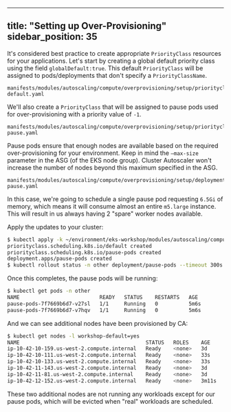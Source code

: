 
---
title: "Setting up Over-Provisioning"
sidebar_position: 35
---

It's considered best practice to create appropriate `PriorityClass` resources for your applications. Let's start by creating a global default priority class using the field `globalDefault:true`. This default `PriorityClass` will be assigned to pods/deployments that don't specify a `PriorityClassName`.

```file
manifests/modules/autoscaling/compute/overprovisioning/setup/priorityclass-default.yaml
```

We'll also create a `PriorityClass` that will be assigned to pause pods used for over-provisioning with a priority value of `-1`.

```file
manifests/modules/autoscaling/compute/overprovisioning/setup/priorityclass-pause.yaml
```

Pause pods ensure that enough nodes are available based on the required over-provisioning for your environment. Keep in mind the `—max-size` parameter in the ASG (of the EKS node group). Cluster Autoscaler won't increase the number of nodes beyond this maximum specified in the ASG.

```file
manifests/modules/autoscaling/compute/overprovisioning/setup/deployment-pause.yaml
```

In this case, we're going to schedule a single pause pod requesting `6.5Gi` of memory, which means it will consume almost an entire `m5.large` instance. This will result in us always having 2 "spare" worker nodes available.

Apply the updates to your cluster:

```bash timeout=340 hook=overprovisioning-setup
$ kubectl apply -k ~/environment/eks-workshop/modules/autoscaling/compute/overprovisioning/setup
priorityclass.scheduling.k8s.io/default created
priorityclass.scheduling.k8s.io/pause-pods created
deployment.apps/pause-pods created
$ kubectl rollout status -n other deployment/pause-pods --timeout 300s
```

Once this completes, the pause pods will be running:

```bash
$ kubectl get pods -n other
NAME                          READY   STATUS    RESTARTS   AGE
pause-pods-7f7669b6d7-v27sl   1/1     Running   0          5m6s
pause-pods-7f7669b6d7-v7hqv   1/1     Running   0          5m6s
```

And we can see additional nodes have been provisioned by CA:

```bash
$ kubectl get nodes -l workshop-default=yes
NAME                                         STATUS   ROLES    AGE     VERSION
ip-10-42-10-159.us-west-2.compute.internal   Ready    <none>   3d      vVAR::KUBERNETES_NODE_VERSION
ip-10-42-10-111.us-west-2.compute.internal   Ready    <none>   33s     vVAR::KUBERNETES_NODE_VERSION
ip-10-42-10-133.us-west-2.compute.internal   Ready    <none>   33s     vVAR::KUBERNETES_NODE_VERSION
ip-10-42-11-143.us-west-2.compute.internal   Ready    <none>   3d      vVAR::KUBERNETES_NODE_VERSION
ip-10-42-11-81.us-west-2.compute.internal    Ready    <none>   3d      vVAR::KUBERNETES_NODE_VERSION
ip-10-42-12-152.us-west-2.compute.internal   Ready    <none>   3m11s   vVAR::KUBERNETES_NODE_VERSION
```

These two additional nodes are not running any workloads except for our pause pods, which will be evicted when "real" workloads are scheduled.
